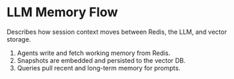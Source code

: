 # LLM Memory Flow

Describes how session context moves between Redis, the LLM, and vector storage.

1. Agents write and fetch working memory from Redis.
2. Snapshots are embedded and persisted to the vector DB.
3. Queries pull recent and long-term memory for prompts.
